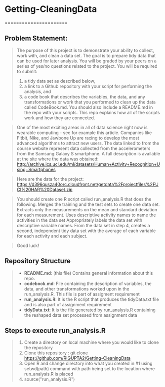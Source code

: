 # Getting-CleaningData
======================
## Problem Statement:
> The purpose of this project is to demonstrate your ability to collect, work with, and clean a data set. 
> The goal is to prepare tidy data that can be used for later analysis. 
> You will be graded by your peers on a series of yes/no questions related to the project. 
> You will be required to submit: 
> 	1) a tidy data set as described below, 
> 	2) a link to a Github repository with your script for performing the analysis, and 
> 	3) a code book that describes the variables, the data, and any transformations or work that you performed to clean up the data called CodeBook.md. 
> You should also include a README.md in the repo with your scripts. 
> This repo explains how all of the scripts work and how they are connected.  

> One of the most exciting areas in all of data science right now is wearable computing - see for example this article.
> Companies like Fitbit, Nike, and Jawbone Up are racing to develop the most advanced algorithms to attract new users.
> The data linked to from the course website represent data collected from the accelerometers from the Samsung Galaxy S smartphone.
> A full description is available at the site where the data was obtained:
> http://archive.ics.uci.edu/ml/datasets/Human+Activity+Recognition+Using+Smartphones 

> Here are the data for the project:
> https://d396qusza40orc.cloudfront.net/getdata%2Fprojectfiles%2FUCI%20HAR%20Dataset.zip 

> You should create one R script called run_analysis.R that does the following. 
> Merges the training and the test sets to create one data set.
> Extracts only the measurements on the mean and standard deviation for each measurement. 
> Uses descriptive activity names to name the activities in the data set
> Appropriately labels the data set with descriptive variable names. 
> From the data set in step 4, creates a second, independent tidy data set with the average of each variable for each activity and each subject.

> Good luck!

## Repository Structure
> - **README.md**: (this file) Contains general information about this repo.
> - **codebook.md**: File containing the description of variables, the data, and other transformations worked upon in the run_analysis.R. This file is part of assigment requirement
> - **run_analysis.R**: It is the R script that produces the tidyData.txt file and is also part of assignment requirement
> - **tidyData.txt**: It is the file generated by run_analysis.R containing the reshaped data set processed from assignment data

## Steps to execute run_analysis.R
> 1. Create a directory on local machine where you would like to clone the repository
> 2. Clone this repository : git clone https://github.com/RIGUPTA2/Getting-CleaningData
> 3. Open R and change directory into what you created in #1 using setwd(path) command with path being set to the location where run_analysis.R is placed
> 4. source("run_analysis.R")

